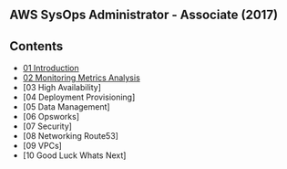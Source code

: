 ## AWS SysOps Administrator - Associate (2017)

## Contents
- [01 Introduction](./01-intro.md)
- [02 Monitoring Metrics Analysis](./02-monitoring.md)
- [03 High Availability]
- [04 Deployment  Provisioning]
- [05 Data Management]
- [06 Opsworks]
- [07 Security]
- [08 Networking  Route53]
- [09 VPCs]
- [10 Good Luck  Whats Next]